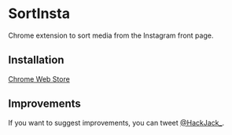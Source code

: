 # SortInsta
Chrome extension to sort media from the Instagram front page.

## Installation

[Chrome Web Store](https://chrome.google.com/webstore/detail/instagramchronologicalord/hmcdhnimbkkabfklfhognhaplgogmoma)

## Improvements

If you want to suggest improvements, you can tweet [@HackJack_](https://twitter.com/HackJack_/).

